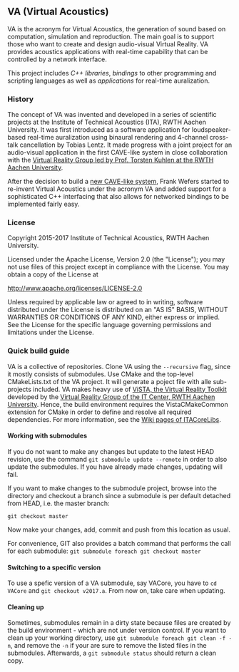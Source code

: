 ## VA (Virtual Acoustics)

VA is the acronym for Virtual Acoustics, the generation of sound based on computation, simulation and reproduction.
The main goal is to support those who want to create and design audio-visual Virtual Reality.
VA provides acoustics applications with real-time capability that can be controlled by a network interface.

This project includes *C++ libraries*, *bindings* to other programming and scripting languages as well as *applications* for real-time auralization.

### History

The concept of VA was invented and developed in a series of scientific projects at the Institute of Technical Acoustics (ITA), RWTH Aachen University. It was first introduced as a software application for loudspeaker-based real-time auralization using binaural rendering and 4-channel cross-talk cancellation by Tobias Lentz. It made progress with a joint project for an audio-visual application in the first CAVE-like system in close collaboration with the [Virtual Reality Group led by Prof. Torsten Kuhlen at the RWTH Aachen University](http://www.vr.rwth-aachen.de).

After the decision to build a [new CAVE-like system](http://www.itc.rwth-aachen.de/cms/IT-Center/Forschung-Projekte/Virtuelle-Realitaet/Infrastruktur/~fgqa/aixCAVE/), Frank Wefers started to re-invent Virtual Acoustics under the acronym VA and added support for a sophisticated C++ interfacing that also allows for networked bindings to be implemented fairly easy.


### License

Copyright 2015-2017 Institute of Technical Acoustics, RWTH Aachen University.

Licensed under the Apache License, Version 2.0 (the "License");
you may not use files of this project except in compliance with the License.
You may obtain a copy of the License at

<http://www.apache.org/licenses/LICENSE-2.0>

Unless required by applicable law or agreed to in writing, software
distributed under the License is distributed on an "AS IS" BASIS,
WITHOUT WARRANTIES OR CONDITIONS OF ANY KIND, either express or implied.
See the License for the specific language governing permissions and
limitations under the License.


### Quick build guide

VA is a collective of repositories. Clone VA using the `--recursive` flag, since it mostly consists of submodules.
Use CMake and the top-level CMakeLists.txt of the VA project. It will generate a poject file with alle sub-projects included.
VA makes heavy use of [ViSTA, the Virtual Reality Toolkit](https://sourceforge.net/projects/vistavrtoolkit/files/) developed by the [Virtual Reality Group of the IT Center, RWTH Aachen University](http://www.itc.rwth-aachen.de/cms/IT-Center/Forschung-Projekte/~eubl/Virtuelle-Realitaet/).
Hence, the build environment requires the VistaCMakeCommon extension for CMake in order to define and resolve all required dependencies.
For more information, see the [Wiki pages of ITACoreLibs](https://git.rwth-aachen.de/ita/ITACoreLibs/wikis/home).


#### Working with submodules

If you do not want to make any changes but update to the latest HEAD revision, use the command `git submodule update --remote` in order to also update the submodules.
If you have already made changes, updating will fail.

If you want to make changes to the submodule project, browse into the directory and checkout a branch since a submodule is per default detached from HEAD, i.e. the master branch:

`git checkout master`

Now make your changes, add, commit and push from this location as usual.

For convenience, GIT also provides a batch command that performs the call for each submodule:
`git submodule foreach git checkout master`


#### Switching to a specific version

To use a spefic version of a VA submodule, say VACore, you have to `cd VACore` and `git checkout v2017.a`. From now on, take care when updating.


#### Cleaning up

Sometimes, submodules remain in a dirty state because files are created by the build environment - which are not under version control.
If you want to clean up your working directory, use `git submodule foreach git clean -f -n`, and remove the `-n` if your are sure to remove the listed files in the submodules.
Afterwards, a `git submodule status` should return a clean copy.
